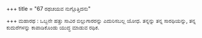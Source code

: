 +++
title = "67 ರಥಚಯವ ನುಗ್ಗೊತ್ತಿದನು"

+++
ಮಹಾರಥ : ಒಬ್ಬನೇ ಹತ್ತು ಸಾವಿರ ಬಿಲ್ಲುಗಾರರನ್ನು ಎದುರಿಸಬಲ್ಲ ಯೋಧ. ತನ್ನನ್ನು ತನ್ನ ಸಾರಥಿಯನ್ನು, ತನ್ನ ಕುದುರೆಗಳನ್ನು ಕಾಪಾಡಿಕೊಂಡು ಯುದ್ಧ ಮಾಡುವ ರಥಿಕ.